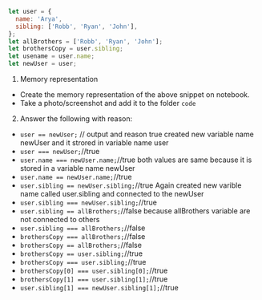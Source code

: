 ```js
let user = {
  name: 'Arya',
  sibling: ['Robb', 'Ryan', 'John'],
};
let allBrothers = ['Robb', 'Ryan', 'John'];
let brothersCopy = user.sibling;
let usename = user.name;
let newUser = user;
```

1. Memory representation

- Create the memory representation of the above snippet on notebook.
- Take a photo/screenshot and add it to the folder `code`

<!-- To add this image here use ![name](./hello.jpg) -->

2. Answer the following with reason:

- `user == newUser;` // output and reason true created new variable name newUser and it strored in variable name user
- `user === newUser;`//true 
- `user.name === newUser.name;`//true both values are same because it is stored in a variable name newUser
- `user.name == newUser.name;`//true
- `user.sibling == newUser.sibling;`//true Again created new varible name called user.sibling and connected to the newUser
- `user.sibling === newUser.sibling;`//true
- `user.sibling == allBrothers;`//false because allBrothers variable are not connected to others
- `user.sibling === allBrothers;`//false
- `brothersCopy === allBrothers;`//false
- `brothersCopy == allBrothers;`//false
- `brothersCopy == user.sibling;`//true
- `brothersCopy === user.sibling;`//true
- `brothersCopy[0] === user.sibling[0];`//true
- `brothersCopy[1] === user.sibling[1];`//true
- `user.sibling[1] === newUser.sibling[1];`//true
